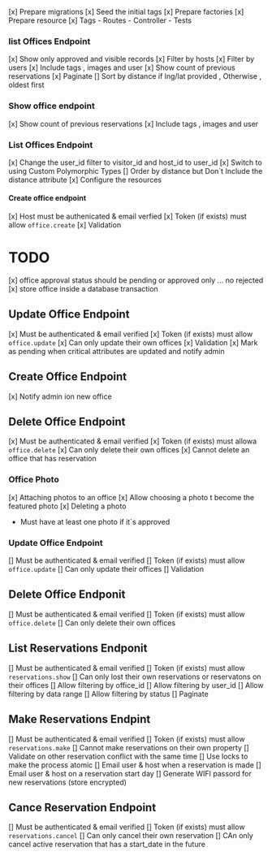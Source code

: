 [x] Prepare migrations 
[x] Seed the initial tags 
[x] Prepare factories 
[x] Prepare resource 
[x] Tags 
    - Routes
    - Controller
    - Tests

### list Offices Endpoint 
[x] Show only approved and visible records 
[x] Filter by hosts 
[x] Filter by users 
[x] Include tags , images and user
[x] Show count of previous reservations 
[x] Paginate 
[] Sort by distance if lng/lat provided , Otherwise , oldest first 

### Show office endpoint 

[x] Show count of previous reservations 
[x] Include tags , images and user

### List Offices Endpoint

[x] Change the user_id filter to visitor_id and host_id to user_id 
[x] Switch to using Custom Polymorphic Types 
[] Order by distance but Don`t Include the distance attribute 
[x] Configure the resources 

#### Create office endpoint 

[x] Host must be authenicated & email verfied 
[x] Token (if exists) must allow `office.create`
[x] Validation 

# TODO 

[x] office approval status should be pending or approved only ... no rejected
[x] store office inside a database transaction

## Update Office Endpoint 

[x] Must be authenticated & email verified 
[x] Token (if exists) must allow `office.update`
[x] Can only update their own offices
[x] Validation 
[x] Mark as pending when critical attributes are updated and notify admin 

## Create Office Endpoint 

[x] Notify admin ion new office

## Delete Office Endpoint 

[x] Must be authenticated & email verified
[x] Token (if exists) must allowa `office.delete`
[x] Can only delete their own offices
[x] Cannot delete an office that has reservation 

### Office Photo

[x] Attaching photos to an office 
[x] Allow choosing a photo t become the featured photo 
[x] Deleting a photo 
- Must have at least one photo if it`s approved

### Update Office Endpoint

[] Must be authenticated & email verified 
[] Token (if exists) must allow `office.update`
[] Can only update their offices
[] Validation 

## Delete Office Endponit 

[] Must be authenticated & email verified 
[] Token (if exists) must allow `office.delete`
[] Can only delete their own offices

## List Reservations Endponit 

[] Must be authenticated & email verified
[] Token (if exists) must allow `reservations.show`
[] Can only lost their own reservations or reservatons on their offices
[] Allow filtering by office_id
[] Allow filtering by user_id
[] Allow filtering by data range 
[] Allow filtering by status
[] Paginate

## Make Reservations Endpint 

[] Must be authenticated & email verified
[] Token (if exists) must allow `reservations.make`
[] Cannot make reservations on their own property
[] Validate on other reservation conflict with the same time 
[] Use locks to make the process atomic 
[] Email user & host when a reservation is made 
[] Email user & host on a reservation start day 
[] Generate WIFI passord for new reservations (store encrypted)

## Cance Reservation Endpoint 

[] Must be authenticated & email verified
[] Token (if exists) must allow `reservations.cancel`
[] Can only cancel their own reservation 
[] CAn only cancel active reservation that has a start_date in the future












